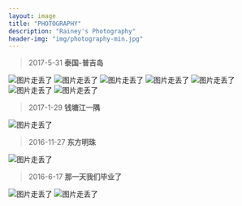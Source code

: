 ```yaml
---
layout: image
title: "PHOTOGRAPHY"
description: "Rainey's Photography"
header-img: "img/photography-min.jpg"
---
```


> 2017-5-31 **泰国-普吉岛**

![图片走丢了](Thailand/芭东海滩_1.jpg)
![图片走丢了](Thailand/芭东海滩_2.jpg)
![图片走丢了](Thailand/芭东海滩_3.jpg)
![图片走丢了](Thailand/phuket.jpg)
![图片走丢了](Thailand/Thailand_7.jpg)
![图片走丢了](Thailand/Thailand_5.jpg)
![图片走丢了](Thailand/Thailand_6.jpg)


> 2017-1-29 **钱塘江一隅**

![图片走丢了](HangZhou/钱塘江一隅.jpg)


> 2016-11-27 **东方明珠**

![图片走丢了](ShangHai/ShangHai_1.jpg)


> 2016-6-17 **那一天我们毕业了**

![图片走丢了](NingBo/NingBo_1.jpg)
![图片走丢了](NingBo/NingBo_2.jpg)

